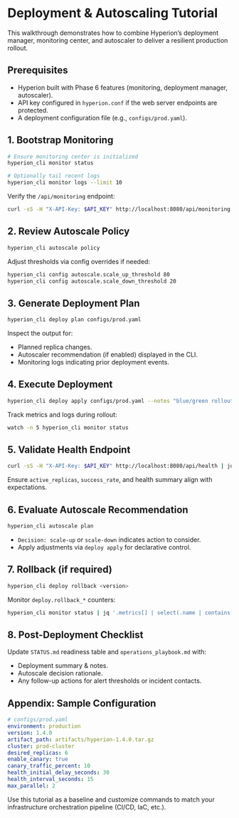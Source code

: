 # Deployment & Autoscaling Tutorial

This walkthrough demonstrates how to combine Hyperion’s deployment manager, monitoring center, and autoscaler to deliver a resilient production rollout.

## Prerequisites

- Hyperion built with Phase 6 features (monitoring, deployment manager, autoscaler).
- API key configured in `hyperion.conf` if the web server endpoints are protected.
- A deployment configuration file (e.g., `configs/prod.yaml`).

## 1. Bootstrap Monitoring

```bash
# Ensure monitoring center is initialized
hyperion_cli monitor status

# Optionally tail recent logs
hyperion_cli monitor logs --limit 10
```

Verify the `/api/monitoring` endpoint:

```bash
curl -sS -H "X-API-Key: $API_KEY" http://localhost:8080/api/monitoring | jq
```

## 2. Review Autoscale Policy

```bash
hyperion_cli autoscale policy
```

Adjust thresholds via config overrides if needed:

```bash
hyperion_cli config autoscale.scale_up_threshold 80
hyperion_cli config autoscale.scale_down_threshold 20
```

## 3. Generate Deployment Plan

```bash
hyperion_cli deploy plan configs/prod.yaml
```

Inspect the output for:

- Planned replica changes.
- Autoscaler recommendation (if enabled) displayed in the CLI.
- Monitoring logs indicating prior deployment events.

## 4. Execute Deployment

```bash
hyperion_cli deploy apply configs/prod.yaml --notes "blue/green rollout"
```

Track metrics and logs during rollout:

```bash
watch -n 5 hyperion_cli monitor status
```

## 5. Validate Health Endpoint

```bash
curl -sS -H "X-API-Key: $API_KEY" http://localhost:8080/api/health | jq
```

Ensure `active_replicas`, `success_rate`, and health summary align with expectations.

## 6. Evaluate Autoscale Recommendation

```bash
hyperion_cli autoscale plan
```

- `Decision: scale-up` or `scale-down` indicates action to consider.
- Apply adjustments via `deploy apply` for declarative control.

## 7. Rollback (if required)

```bash
hyperion_cli deploy rollback <version>
```

Monitor `deploy.rollback_*` counters:

```bash
hyperion_cli monitor status | jq '.metrics[] | select(.name | contains("deploy.rollback"))'
```

## 8. Post-Deployment Checklist

Update `STATUS.md` readiness table and `operations_playbook.md` with:

- Deployment summary & notes.
- Autoscale decision rationale.
- Any follow-up actions for alert thresholds or incident contacts.

## Appendix: Sample Configuration

```yaml
# configs/prod.yaml
environment: production
version: 1.4.0
artifact_path: artifacts/hyperion-1.4.0.tar.gz
cluster: prod-cluster
desired_replicas: 6
enable_canary: true
canary_traffic_percent: 10
health_initial_delay_seconds: 30
health_interval_seconds: 15
max_parallel: 2
```

Use this tutorial as a baseline and customize commands to match your infrastructure orchestration pipeline (CI/CD, IaC, etc.).

